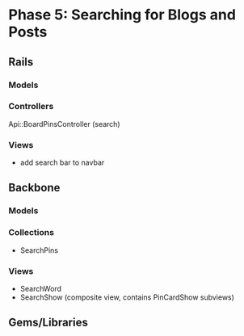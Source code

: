 # Phase 5: Searching for Blogs and Posts

## Rails
### Models

### Controllers
Api::BoardPinsController (search)

### Views
* add search bar to navbar

## Backbone
### Models

### Collections
* SearchPins

### Views
* SearchWord
* SearchShow (composite view, contains PinCardShow subviews)

## Gems/Libraries

